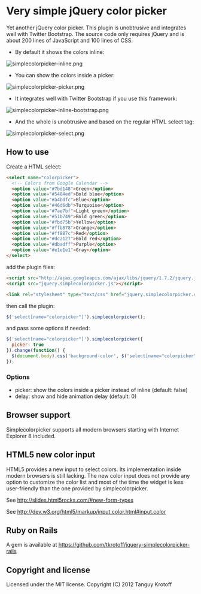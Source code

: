 # Very simple jQuery color picker

Yet another jQuery color picker. This plugin is unobtrusive and integrates well with Twitter Bootstrap.
The source code only requires jQuery and is about 200 lines of JavaScript and 100 lines of CSS.

* By default it shows the colors inline:

![simplecolorpicker-inline.png](http://img15.hostingpics.net/pics/179473simplecolorpickerinline.png)

* You can show the colors inside a picker:

![simplecolorpicker-picker.png](http://img15.hostingpics.net/pics/748637simplecolorpickerpicker.png)

* It integrates well with Twitter Bootstrap if you use this framework:

![simplecolorpicker-inline-bootstrap.png](http://img15.hostingpics.net/pics/516842simplecolorpickerinlinebootstrap.png)

* And the whole is unobtrusive and based on the regular HTML select tag:

![simplecolorpicker-select.png](http://img15.hostingpics.net/pics/368680simplecolorpickerselect.png)

## How to use

Create a HTML select:

```html
<select name="colorpicker">
  <!-- Colors from Google Calendar -->
  <option value="#7bd148">Green</option>
  <option value="#5484ed">Bold blue</option>
  <option value="#a4bdfc">Blue</option>
  <option value="#46d6db">Turquoise</option>
  <option value="#7ae7bf">Light green</option>
  <option value="#51b749">Bold green</option>
  <option value="#fbd75b">Yellow</option>
  <option value="#ffb878">Orange</option>
  <option value="#ff887c">Red</option>
  <option value="#dc2127">Bold red</option>
  <option value="#dbadff">Purple</option>
  <option value="#e1e1e1">Gray</option>
</select>
```

add the plugin files:

```html
<script src="http://ajax.googleapis.com/ajax/libs/jquery/1.7.2/jquery.js"></script>
<script src="jquery.simplecolorpicker.js"></script>

<link rel="stylesheet" type="text/css" href="jquery.simplecolorpicker.css"/>
```

then call the plugin:

```javascript
$('select[name="colorpicker"]').simplecolorpicker();
```

and pass some options if needed:

```javascript
$('select[name="colorpicker"]').simplecolorpicker({
  picker: true
}).change(function() {
  $(document.body).css('background-color', $('select[name="colorpicker"]').val());
});
```

### Options

- picker: show the colors inside a picker instead of inline (default: false)
- delay: show and hide animation delay (default: 0)

## Browser support

Simplecolorpicker supports all modern browsers starting with Internet Explorer 8 included.

## HTML5 new color input

HTML5 provides a new input to select colors. Its implementation inside modern browsers is still lacking.
The new color input does not provide any option to customize the color list and
most of the time the widget is less user-friendly than the one provided by simplecolorpicker.

See http://slides.html5rocks.com/#new-form-types

See http://dev.w3.org/html5/markup/input.color.html#input.color

## Ruby on Rails

A gem is available at https://github.com/tkrotoff/jquery-simplecolorpicker-rails

## Copyright and license

Licensed under the MIT license.
Copyright (C) 2012 Tanguy Krotoff
